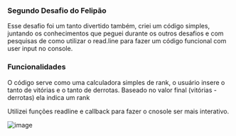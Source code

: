 ### Segundo Desafio do Felipão

Esse desafio foi um tanto divertido também, criei um código simples, juntando os conhecimentos que peguei durante os outros desafios e com pesquisas de como utilizar o read.line para fazer um código funcional com user input no console.

### Funcionalidades

O código serve como uma calculadora simples de rank, o usuário insere o tanto de vitórias e o tanto de derrotas. Baseado no valor final (vitórias - derrotas) ela indica um rank

Utilizei funções readline e callback para fazer o cnosole ser mais interativo.

![image](https://github.com/git-comrade/desafio-felipao2/assets/87396745/e709caa7-91e7-4f6b-8389-2dcbb78b0014)
